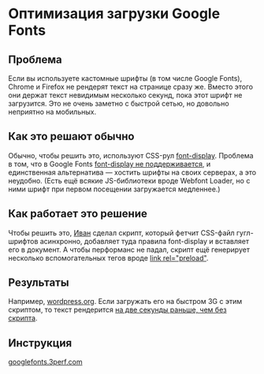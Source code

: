 # Оптимизация загрузки Google Fonts

## Проблема

Если вы используете кастомные шрифты (в том числе Google Fonts), Chrome и Firefox не рендерят текст на странице сразу же. Вместо этого они держат текст невидимым несколько секунд, пока этот шрифт не загрузится. Это не очень заметно с быстрой сетью, но довольно неприятно на мобильных.

## Как это решают обычно

Обычно, чтобы решить это, используют CSS-рул [font-display](https://developer.mozilla.org/en-US/docs/Web/CSS/@font-face/font-display). Проблема в том, что в Google Fonts [font-display не поддерживается](https://github.com/google/fonts/issues/358), и единственная альтернатива — хостить шрифты на своих серверах, а это неудобно. (Есть ещё всякие JS-библиотеки вроде Webfont Loader, но с ними шрифт при первом посещении загружается медленнее.)

## Как работает это решение 

Чтобы решить это, [Иван](https://t.me/iamakulov_channel) сделал скрипт, который фетчит CSS-файл гугл-шрифтов асинхронно, добавляет туда правила font-display и вставляет его в документ. А чтобы перформанс не падал, скрипт ещё генерирует несколько вспомогательных тегов вроде [link rel="preload"](https://developer.mozilla.org/ru/docs/Web/HTML/Preloading_content).

## Результаты

Например, [wordpress.org](wordpress.org). Если загружать его на быстром 3G с этим скриптом, то текст рендерится [на две секунды раньше, чем без скрипта](https://www.webpagetest.org/video/compare.php?tests=190214_5S_353d1e658663bfe996ceaee8093aa578,190214_VQ_e6c965dc8137d95b37234e93840f13ce#).

## Инструкция

[googlefonts.3perf.com](googlefonts.3perf.com)
